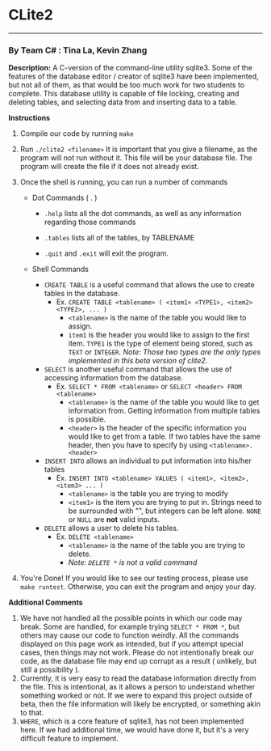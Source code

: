 # **CLite2** 

---

### By **Team C\#** : Tina La, Kevin Zhang

**Description:** A C-version of the command-line utility sqlite3. Some of the features of the database editor / creator of sqlite3 have been implemented, but not all of them, as that would be too much work for two students to complete. This database utility is capable of file locking, creating and deleting tables, and selecting data from and inserting data to a table. 

**Instructions**

1. Compile our code by running ```make```

2. Run ```./clite2 <filename>``` It is important that you give a filename, as the program will not run without it. This file will be your database file. The program will create the file if it does not already exist.

3. Once the shell is running, you can run a number of commands

   - Dot Commands ( . )

     - ```.help``` lists all the dot commands, as well as any information regarding those commands

     - ```.tables``` lists all of the tables, by TABLENAME

     - ```.quit``` and ```.exit``` will exit the program.
   - Shell Commands 
     - ```CREATE TABLE``` is a useful command that allows the use to create tables in the database. 
       - Ex. ```CREATE TABLE <tablename> ( <item1> <TYPE1>, <item2> <TYPE2>, ... )```   
         - ```<tablename>``` is the name of the table you would like to assign.
         - ```item1``` is the header you would like to assign to the first item. ```TYPE1``` is the type of element being stored, such as ```TEXT``` or ```INTEGER```. *Note: Those two types are the only types implemented in this beta version of clite2.*  
     - ```SELECT``` is another useful command that allows the use of accessing information from the database.
       - Ex. ```SELECT * FROM <tablename>``` or ```SELECT <header> FROM <tablename>``` 
         - ```<tablename>``` is the name of the table you would like to get information from. Getting information from multiple tables is possible.
         - ```<header>``` is the header of the specific information you would like to get from a table. If two tables have the same header, then you have to specify by using ```<tablename>.<header>```
     - ```INSERT INTO``` allows an individual to put information into his/her tables
       - Ex. ```INSERT INTO <tablename> VALUES ( <item1>, <item2>, <item3> ... )```
         - ```<tablename>``` is the table you are trying to modify
         - ```<item1>``` is the item you are trying to put in. Strings need to be surrounded with "", but integers can be left alone. ```NONE``` or ```NULL``` are **not** valid inputs.
     - ```DELETE``` allows a user to delete his tables.
       - Ex. ```DELETE <tablename>```
         - ```<tablename>``` is the name of the table you are trying to delete.
         - *Note: ```DELETE *``` is not a valid command*
4. You're Done! If you would like to see our testing process, please use ```make runtest```. Otherwise, you can exit the program and enjoy your day. 

**Additional Comments**

1. We have not handled all the possible points in which our code may break. Some are handled, for example trying ```SELECT * FROM *```, but others may cause our code to function weirdly. All the commands displayed on this page work as intended, but if you attempt special cases, then things may not work. Please do not intentionally break our code, as the database file may end up corrupt as a result ( unlikely, but still a possibility ).
2. Currently, it is very easy to read the database information directly from the file. This is intentional, as it allows a person to understand whether something worked or not. If we were to expand this project outside of beta, then the file information will likely be encrypted, or something akin to that.
3. ```WHERE```, which is a core feature of sqlite3, has not been implemented here. If we had additional time, we would have done it, but it's a very difficult feature to implement. 

